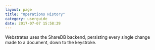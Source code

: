 ```yaml
---
layout: page
title: "Operations History"
category: userguide
date: 2017-07-07 15:58:29
---
```


Webstrates uses the ShareDB backend, persisting every single change made to a document, down to the
keystroke.
